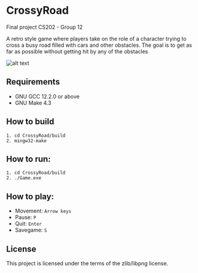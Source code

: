 # CrossyRoad

Final project CS202 - Group 12

A retro style game where players take on the role of a character trying to cross a busy road filled with cars and other obstacles. The goal is to get as far as possible without getting hit by any of the obstacles

![alt text](https://github.com/MiGyi/CrossyRoad/main/others/screenshot.png)

## Requirements

- GNU GCC 12.2.0 or above
- GNU Make 4.3

## How to build

``` 
1. cd CrossyRoad/build
2. mingw32-make
```

## How to run:

``` 
1. cd CrossyRoad/build
2. ./Game.exe
```

## How to play:

- Movement: `Arrow keys`
- Pause: `P`
- Quit: `Enter`
- Savegame: `S`

## License

This project is licensed under the terms of the zlib/libpng license.
